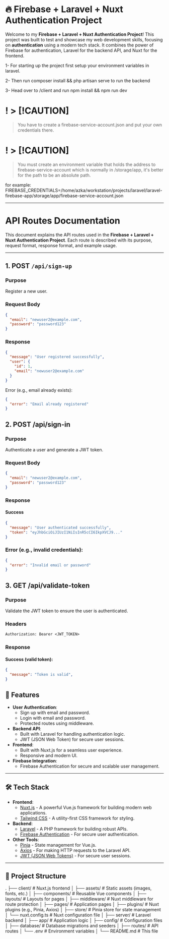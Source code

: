 # 🔥 Firebase + Laravel + Nuxt Authentication Project

Welcome to my **Firebase + Laravel + Nuxt Authentication Project**! This project was built to test and showcase my web development skills, focusing on **authentication** using a modern tech stack. It combines the power of Firebase for authentication, Laravel for the backend API, and Nuxt for the frontend.

1- For starting up the project first setup your environment variables in laravel.

2- Then run composer install && php artisan serve to run the backend

3- Head over to /client and run npm install && npm run dev

# ! > [!CAUTION]

> You have to create a firebase-service-account.json and put your own credentials there.

# ! > [!CAUTION]

> You must create an environment variable that holds the address to firebase-service-account which is normally in /storage/app, it's better for the path to be an absolute path.

for example:
FIREBASE_CREDENTIALS=/home/azka/workstation/projects/laravel/laravel-firebase-app/storage/app/firebase-service-account.json

---
# API Routes Documentation

This document explains the API routes used in the **Firebase + Laravel + Nuxt Authentication Project**. Each route is described with its purpose, request format, response format, and example usage.

---

## 1. **POST `/api/sign-up`**

### Purpose
Register a new user.

### Request Body
```json
{
  "email": "newuser2@example.com",
  "password": "password123"
}
```
### Response
```json
{
  "message": "User registered successfully",
  "user": {
    "id": 1,
    "email": "newuser2@example.com"
  }
}
```
Error (e.g., email already exists):
```json
{
  "error": "Email already registered"
}
```
## 2. POST /api/sign-in
### Purpose
Authenticate a user and generate a JWT token.
### Request Body
```json
{
  "email": "newuser2@example.com",
  "password": "password123"
}
```
### Response
#### Success
```json
{
  "message": "User authenticated successfully",
  "token": "eyJhbGciOiJIUzI1NiIsInR5cCI6IkpXVCJ9..."
}
```
### Error (e.g., invalid credentials):
```json
{
  "error": "Invalid email or password"
}
```
## 3. GET /api/validate-token
### Purpose
Validate the JWT token to ensure the user is authenticated.

### Headers
```txt
Authorization: Bearer <JWT_TOKEN>
```
### Response
#### Success (valid token):
```json
{
  "message": "Token is valid",
}
```




## 🚀 Features

- **User Authentication**:
  - Sign up with email and password.
  - Login with email and password.
  - Protected routes using middleware.
- **Backend API**:
  - Built with Laravel for handling authentication logic.
  - JWT (JSON Web Token) for secure user sessions.
- **Frontend**:
  - Built with Nuxt.js for a seamless user experience.
  - Responsive and modern UI.
- **Firebase Integration**:
  - Firebase Authentication for secure and scalable user management.

---

## 🛠️ Tech Stack

- **Frontend**:
  - [Nuxt.js](https://nuxtjs.org/) - A powerful Vue.js framework for building modern web applications.
  - [Tailwind CSS](https://tailwindcss.com/) - A utility-first CSS framework for styling.
- **Backend**:
  - [Laravel](https://laravel.com/) - A PHP framework for building robust APIs.
  - [Firebase Authentication](https://firebase.google.com/products/auth) - For secure user authentication.
- **Other Tools**:
  - [Pinia](https://pinia.vuejs.org/) - State management for Vue.js.
  - [Axios](https://axios-http.com/) - For making HTTP requests to the Laravel API.
  - [JWT (JSON Web Tokens)](https://jwt.io/) - For secure user sessions.

---

## 📂 Project Structure

.
├── client/                  # Nuxt.js frontend
│   ├── assets/              # Static assets (images, fonts, etc.)
│   ├── components/          # Reusable Vue components
│   ├── layouts/             # Layouts for pages
│   ├── middleware/          # Nuxt middleware for route protection
│   ├── pages/               # Application pages
│   ├── plugins/             # Nuxt plugins (e.g., Pinia, Axios)
│   ├── store/               # Pinia store for state management
│   └── nuxt.config.ts       # Nuxt configuration file
│
├── server/                  # Laravel backend
│   ├── app/                 # Application logic
│   ├── config/              # Configuration files
│   ├── database/            # Database migrations and seeders
│   ├── routes/              # API routes
│   └── .env                 # Environment variables
│
└── README.md                # This file

